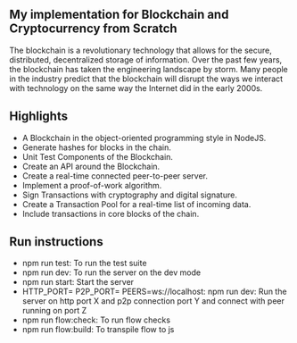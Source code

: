 ## My implementation for Blockchain and Cryptocurrency from Scratch

The blockchain is a revolutionary technology that allows for the secure, distributed, decentralized storage of information. Over the past few years, the blockchain has taken the engineering landscape by storm. Many people in the industry predict that the blockchain will disrupt the ways we interact with technology on the same way the Internet did in the early 2000s.

## Highlights
- A Blockchain in the object-oriented programming style in NodeJS.
- Generate hashes for blocks in the chain.
- Unit Test Components of the Blockchain.
- Create an API around the Blockchain.
- Create a real-time connected peer-to-peer server.
- Implement a proof-of-work algorithm.
- Sign Transactions with cryptography and digital signature.
- Create a Transaction Pool for a real-time list of incoming data.
- Include transactions in core blocks of the chain.

## Run instructions
- npm run test: To run the test suite
- npm run dev: To run the server on the dev mode
- npm run start: Start the server
- HTTP_PORT=<X> P2P_PORT=<Y> PEERS=ws://localhost:<Z> npm run dev: Run the server on http port X and p2p connection port Y and connect with peer running on port Z
- npm run flow:check: To run flow checks
- npm run flow:build: To transpile flow to js
